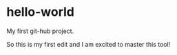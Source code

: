 # hello-world
My first git-hub project. 

So this is my first edit and I am excited to master this tool!
